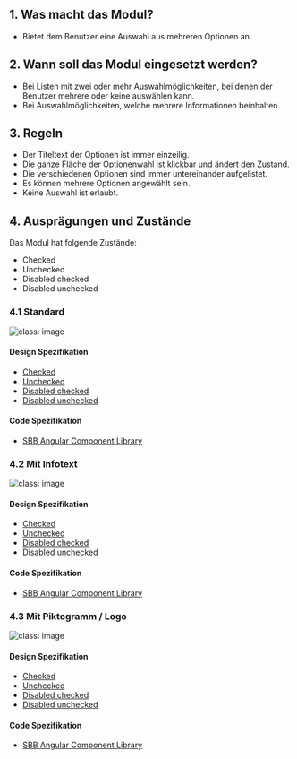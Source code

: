 ## 1. Was macht das Modul?
* Bietet dem Benutzer eine Auswahl aus mehreren Optionen an.

## 2. Wann soll das Modul eingesetzt werden?
* Bei Listen mit zwei oder mehr Auswahlmöglichkeiten, bei denen der Benutzer mehrere oder keine auswählen kann.
* Bei Auswahlmöglichkeiten, welche mehrere Informationen beinhalten.

## 3. Regeln
* Der Titeltext der Optionen ist immer einzeilig.
* Die ganze Fläche der Optionenwahl ist klickbar und ändert den Zustand.
* Die verschiedenen Optionen sind immer untereinander aufgelistet.
* Es können mehrere Optionen angewählt sein.
* Keine Auswahl ist erlaubt.

## 4. Ausprägungen und Zustände
Das Modul hat folgende Zustände:
* Checked
* Unchecked
* Disabled checked
* Disabled unchecked

### 4.1 Standard
![](https://raw.githubusercontent.com/sbb-design-systems/sbb-design-system/master/website/components/checkboxpanel/images/checkboxpanel_default.png 'class: image') 

#### Design Spezifikation
* [Checked](https://sbb.invisionapp.com/d/main#/console/15744722/333024578/inspect)
* [Unchecked](https://sbb.invisionapp.com/d/main#/console/15744722/333024579/inspect)
* [Disabled checked](https://sbb.invisionapp.com/d/main#/console/15744722/360761207/inspect)
* [Disabled unchecked](https://sbb.invisionapp.com/d/main#/console/15744722/360761208/inspect)

#### Code Spezifikation
* [SBB Angular Component Library](https://sbb-angular.app.sbb.ch/latest/content/checkbox-panel)

### 4.2 Mit Infotext
![](https://raw.githubusercontent.com/sbb-design-systems/sbb-design-system/master/website/components/checkboxpanel/images/checkboxpanel_infotext.png 'class: image') 

#### Design Spezifikation
* [Checked](https://sbb.invisionapp.com/d/main#/console/15744722/333024580/inspect)
* [Unchecked](https://sbb.invisionapp.com/d/main#/console/15744722/333024581/inspect)
* [Disabled checked](https://sbb.invisionapp.com/d/main#/console/15744722/360761209/inspect)
* [Disabled unchecked](https://sbb.invisionapp.com/d/main#/console/15744722/360761210/inspect)

#### Code Spezifikation
* [SBB Angular Component Library](https://sbb-angular.app.sbb.ch/latest/content/checkbox-panel)

### 4.3 Mit Piktogramm / Logo
![](https://raw.githubusercontent.com/sbb-design-systems/sbb-design-system/master/website/components/checkboxpanel/images/checkboxpanel_picto.png 'class: image') 

#### Design Spezifikation
* [Checked](https://sbb.invisionapp.com/d/main#/console/15744722/333024582/inspect)
* [Unchecked](https://sbb.invisionapp.com/d/main#/console/15744722/333024583/inspect)
* [Disabled checked](https://sbb.invisionapp.com/d/main#/console/15744722/360761211/inspect)
* [Disabled unchecked](https://sbb.invisionapp.com/d/main#/console/15744722/360761212/inspect)

#### Code Spezifikation
* [SBB Angular Component Library](https://sbb-angular.app.sbb.ch/latest/content/checkbox-panel)